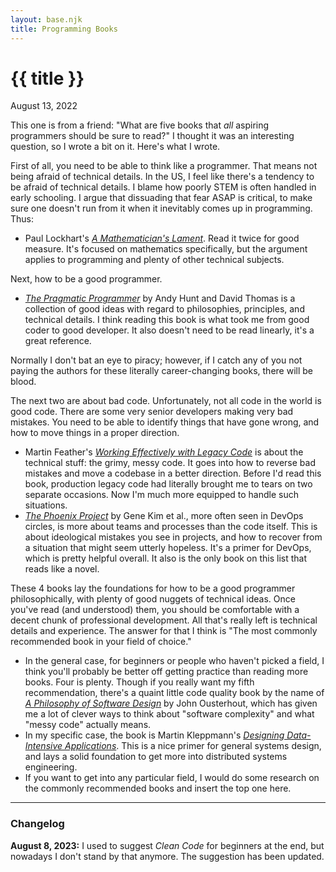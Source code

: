 ```yaml
---
layout: base.njk
title: Programming Books
---
```


# {{ title }}

August 13, 2022

This one is from a friend:
"What are five books that *all* aspiring programmers should be sure to read?"
I thought it was an interesting question, so I wrote a bit on it.
Here's what I wrote.

First of all,
you need to be able to think like a programmer.
That means not being afraid of technical details.
In the US, I feel like there's a tendency to be afraid of technical details.
I blame how poorly STEM is often handled in early schooling.
I argue that dissuading that fear ASAP is critical,
to make sure one doesn't run from it when it inevitably comes up in programming.
Thus:

- Paul Lockhart's *[A Mathematician's Lament](https://www.maa.org/external*archive/devlin/LockhartsLament.pdf)*.
  Read it twice for good measure.
  It's focused on mathematics specifically,
  but the argument applies to programming and plenty of other technical subjects.

Next, how to be a good programmer.

- *[The Pragmatic Programmer](https://pragprog.com/titles/tpp20/)* by Andy Hunt and David Thomas
  is a collection of good ideas with regard to philosophies, principles, and technical details.
  I think reading this book is what took me from good coder to good developer.
  It also doesn't need to be read linearly, it's a great reference.

<aside>
Normally I don't bat an eye to piracy;
however, if I catch any of you not paying the authors for these literally career-changing books,
there will be blood.
</aside>

The next two are about bad code.
Unfortunately, not all code in the world is good code.
There are some very senior developers making very bad mistakes.
You need to be able to identify things that have gone wrong,
and how to move things in a proper direction.

- Martin Feather's *[Working Effectively with Legacy Code](https://www.amazon.com/Working-Effectively-Legacy-Michael-Feathers/dp/0131177052)*
  is about the technical stuff: the grimy, messy code.
  It goes into how to reverse bad mistakes and move a codebase in a better direction.
  Before I'd read this book,
  production legacy code had literally brought me to tears on two separate occasions.
  Now I'm much more equipped to handle such situations.
- *[The Phoenix Project](https://itrevolution.com/the-phoenix-project/)* by Gene Kim et al.,
  more often seen in DevOps circles, is more about teams and processes than the code itself.
  This is about ideological mistakes you see in projects,
  and how to recover from a situation that might seem utterly hopeless.
  It's a primer for DevOps, which is pretty helpful overall.
  It also is the only book on this list that reads like a novel.

These 4 books lay the foundations for how to be a good programmer philosophically,
with plenty of good nuggets of technical ideas.
Once you've read (and understood) them,
you should be comfortable with a decent chunk of professional development.
All that's really left is technical details and experience.
The answer for that I think is "The most commonly recommended book in your field of choice."

- In the general case, for beginners or people who haven't picked a field,
  I think you'll probably be better off getting practice than reading more books.
  Four is plenty.
  Though if you really want my fifth recommendation,
  there's a quaint little code quality book by the name of *[A Philosophy of Software Design](https://www.amazon.com/Philosophy-Software-Design-John-Ousterhout/dp/1732102201)* by John Ousterhout,
  which has given me a lot of clever ways to think about "software complexity"
  and what "messy code" actually means.
- In my specific case,
  the book is Martin Kleppmann's *[Designing Data-Intensive Applications](https://dataintensive.net/)*.
  This is a nice primer for general systems design,
  and lays a solid foundation to get more into distributed systems engineering.
- If you want to get into any particular field,
  I would do some research on the commonly recommended books
  and insert the top one here.

---

### Changelog

**August 8, 2023:**
I used to suggest *Clean Code* for beginners at the end,
but nowadays I don't stand by that anymore.
The suggestion has been updated.
